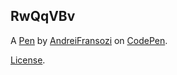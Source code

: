 RwQqVBv
-------


A [Pen](https://codepen.io/andreifransozi/pen/RwQqVBv) by [AndreiFransozi](https://codepen.io/andreifransozi) on [CodePen](https://codepen.io).

[License](https://codepen.io/license/pen/RwQqVBv).
